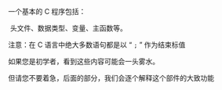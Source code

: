 一个基本的 C 程序包括：

​	头文件、数据类型、变量、主函数等。

注意：在 C 语言中绝大多数语句都是以 “ `;` ” 作为结束标值



如果您是初学者，看到这些内容可能会一头雾水。



但请您不要着急，后面的部分，我们会逐个解释这个部件的大致功能

